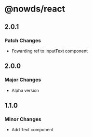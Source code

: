 # @nowds/react

## 2.0.1

### Patch Changes

- Fowarding ref to InputText component

## 2.0.0

### Major Changes

- Alpha version

## 1.1.0

### Minor Changes

- Add Text component
